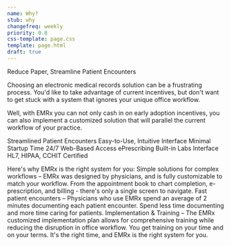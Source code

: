 ```yaml
---
name: Why?
stub: why
changefreq: weekly
priority: 0.8
css-template: page.css
template: page.html
draft: true
---
```

Reduce Paper, Streamline
Patient Encounters

Choosing an electronic medical records solution can be a frustrating process. You'd like to take advantage of current incentives, but don't want to get stuck with a system that ignores your unique office workflow.

Well, with EMRx you can not only cash in on early adoption incentives, you can also implement a customized solution that will parallel the current workflow of your practice.

Streamlined Patient Encounters
Easy-to-Use, Intuitive Interface
Minimal Startup Time
24/7 Web-Based Access
ePrescribing
Built-in Labs Interface
HL7, HIPAA, CCHIT Certified

Here's why EMRx is the right system for you:
Simple solutions for complex workflows – EMRx was designed by physicians, and is fully customizable to match your workflow. From the appointment book to chart completion, e-prescription, and billing - there's only a single screen to navigate.
Fast patient encounters – Physicians who use EMRx spend an average of 2 minutes documenting each patient encounter. Spend less time documenting and more time caring for patients.
Implementation & Training – The EMRx customized implementation plan allows for comprehensive training while reducing the disruption in office workflow. You get training on your time and on your terms.
It's the right time, and EMRx is the right system for you.
